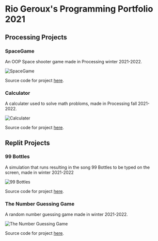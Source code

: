 # Rio Geroux's Programming Portfolio 2021 

## Processing Projects

### SpaceGame

An OOP Space shooter game made in Processing winter 2021-2022.

![SpaceGame](https://github.com/Rio-G/ProgramingPortfolio/blob/gh-pages/images/SpaceGame.png?raw=true)

Source code for project [here](https://github.com/Rio-G/ProgramingPortfolio/tree/gh-pages/src/Space%20Game/Space_Game).

### Calculator

A calculater used to solve math probloms, made in Processing fall 2021-2022.

![Calculater](https://user-images.githubusercontent.com/102073178/169928467-cf2ce3d6-d94f-4466-bad5-64def228cd35.png)

Source code for project [here](https://github.com/Rio-G/ProgramingPortfolio/tree/gh-pages/src/Calculater).

## Replit Projects

### 99 Bottles

A simulation that runs resulting in the song 99 Bottles to be typed on the screen, made in winter 2021-2022

![99 Bottles](https://user-images.githubusercontent.com/102073178/169930123-c948882b-245d-4d46-84a7-cb5928a40dd7.png)

Source code for project [here](https://github.com/Rio-G/ProgramingPortfolio/blob/gh-pages/src/99%20Bottles/99%20Bottles%20Source%20Code).

### The Number Guessing Game

A random number guessing game made in winter 2021-2022.

![The Number Guessing Game](https://user-images.githubusercontent.com/102073178/169931759-c4ee4042-5918-4333-be9d-f5984c315531.png)

Source code for project [here](https://github.com/Rio-G/ProgramingPortfolio/blob/gh-pages/src/the%20Number%20Guessing%20Game/N.G.G%20Source%20Code).
